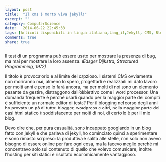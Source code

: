 ```yaml
---
layout: post
title:  "Il cms è morto viva jekyll!"
excerpt: ""
category: ComputerScience
date:   2014-06-22 22:45:33
tags: [Articoli disponibili in lingua italiana,lang_it,Jekyll, CMS, Blog]
comments: true
share: true
---
```


Il test di un programma può essere usato per mostrare la presenza di bug, ma mai per mostrare la loro assenza.
*(Edsger Dijkstra, Structured Programming, 1972)*

Il titolo è provocatorio e al limite del capzioso. I sistemi CMS ovviamente non moriranno mai, almeno lo spero, progettarli e realizzarli mi dato lavoro per molti anni e penso lo farà ancora, ma per molti di noi sono un elemento pesante da gestire, distraggono dall’obbiettivo come i word processor. Una domanda frequente è perché usarli quando per la maggior parte dei compiti è sufficiente un normale editor di testo? Per il blogging nel corso degli anni ho provato un pò di tutto: blogger, wordpress e altri, nella maggior parte dei casi html statico è soddisfacente per molti di noi, di certo lo è per il mio blog.

Devo dire che, per pura casualità, sono incappato googlando in un blog fatto con jekyll e che parlava di jekyll, ho cominciato quindi a sperimentare e sono rimasto sorpreso: la produttiva è salita alle stelle, non solo non avevo bisogno di essere online per fare ogni cosa, ma la facevo meglio perché mi concentravo solo sul contenuto di quello che volevo comunicare, inoltre l’hosting per siti statici è risultato economicamente vantaggioso.

